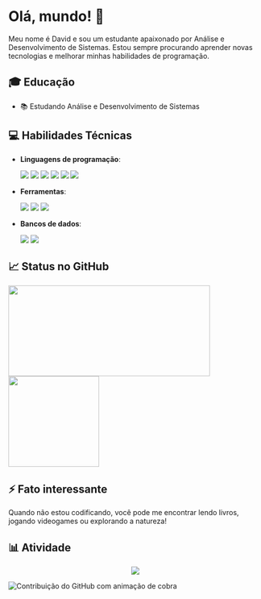 # Olá, mundo! 👋

Meu nome é David e sou um estudante apaixonado por Análise e Desenvolvimento de Sistemas. Estou sempre procurando aprender novas tecnologias e melhorar minhas habilidades de programação.

## 🎓 Educação
- 📚 Estudando Análise e Desenvolvimento de Sistemas

## 💻 Habilidades Técnicas
- **Linguagens de programação**:
  <div align="left">
    <img src="https://img.shields.io/badge/HTML-e06b12?style=for-the-badge&logo=html5&logoColor=white" />
    <img src="https://img.shields.io/badge/CSS-1283e0?&style=for-the-badge&logo=css3&logoColor=white" />
    <img src="https://img.shields.io/badge/JavaScript-F7DF1E?style=for-the-badge&logo=javascript&logoColor=414141" />
    <img src="https://img.shields.io/badge/Node.js-43853D?style=for-the-badge&logo=node.js&logoColor=white"/>
    <img src="https://img.shields.io/badge/TypeScript-007ACC?style=for-the-badge&logo=typescript&logoColor=white"/>
    <img src="https://img.shields.io/badge/python-3670A0?style=for-the-badge&logo=python&logoColor=ffdd54"/>
  </div>

- **Ferramentas**:
  <div align="left">
    <img src="https://img.shields.io/badge/GitHub-100000?style=for-the-badge&logo=github&logoColor=white" />
    <img src="https://img.shields.io/badge/Jenkins-D24939?style=for-the-badge&logo=Jenkins&logoColor=white" />
    <img src="https://img.shields.io/badge/Visual%20Studio%20Code-007ACC?logo=visualstudiocode&logoColor=fff&style=plastic" />
  </div>

- **Bancos de dados**:
  <div align="left">
    <img src="https://img.shields.io/badge/MongoDB-4EA94B?style=for-the-badge&logo=mongodb&logoColor=white" />
    <img src="https://img.shields.io/badge/MySQL-005C84?style=for-the-badge&logo=mysql&logoColor=white" />
  </div>

## 📈 Status no GitHub
<a href="https://www.github.com/devRogi">
  <img width="400px" height="180em" src="https://github-readme-stats.vercel.app/api?username=devRogi&show_icons=true&theme=dark&include_all_commits=true&count_private=true"/><br/>
  <img height="180em" src="https://github-readme-stats.vercel.app/api/top-langs/?username=devRogi&layout=compact&langs_count=16&theme=dark"/>
</a>

## ⚡ Fato interessante
Quando não estou codificando, você pode me encontrar lendo livros, jogando videogames ou explorando a natureza!

## 📊 Atividade
<!-- contador de visitas -->
<p align="center">
  <img src="https://profile-counter.glitch.me/devRogi/count.svg" />
</p>

<!-- contribuição no GitHub -->
![Contribuição do GitHub com animação de cobra](https://raw.githubusercontent.com/devjosecarlosteles/devjosecarlosteles/output/github-contribution-grid-snake.svg)

